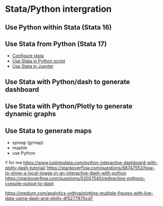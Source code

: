 # Stata/Python intergration

## Use Python within Stata (Stata 16)


## Use Stata from Python (Stata 17)

* [Configure stata](https://www.stata.com/python/pystata/install.html#method-1-installing-via-pip)
* [Use Stata in Python script](https://www.stata.com/new-in-stata/pystata/)
* [Use Stata in Jupyter](https://www.stata.com/new-in-stata/jupyter-notebooks/)

## Use Stata with Python/dash to generate dashboard

## Use Stata with Python/Plotly to generate dynamic graphs


## Use Stata to generate maps

* spmap (grmap)
* maptile
* use Python



!! for me
https://www.justintodata.com/python-interactive-dashboard-with-plotly-dash-tutorial/
https://stackoverflow.com/questions/68747552/how-to-show-a-local-image-in-an-interactive-dash-with-python
https://stackoverflow.com/questions/52057540/redirecting-pythons-console-output-to-dash

https://medium.com/analytics-vidhya/plotting-multiple-figures-with-live-data-using-dash-and-plotly-4f5277870cd7
